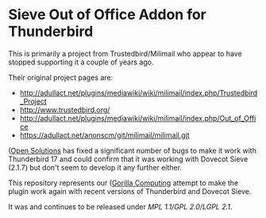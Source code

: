 # Sieve Out of Office Addon for Thunderbird

This is primarily a project from Trustedbird/Milimail who appear to have stopped supporting it a couple of years ago.

Their original project pages are:

* http://adullact.net/plugins/mediawiki/wiki/milimail/index.php/Trustedbird_Project
* http://www.trustedbird.org/
* http://adullact.net/plugins/mediawiki/wiki/milimail/index.php/Out_of_Office
* https://adullact.net/anonscm/git/milimail/milimail.git

([Open Solutions](http://www.opensolutions.ie/) has fixed a significant number of bugs to make it work
with Thunderbird 17 and could confirm that it was working with Dovecot Sieve (2.1.7) but don't seem to develop it any further either.

This repository represents our ([Gorilla Computing](http://www.gorilla-computing.de/) attempt to make the plugin work again with recent versions of Thunderbird and Dovecot Sieve.

It was and continues to be released under *MPL 1.1/GPL 2.0/LGPL 2.1*.
